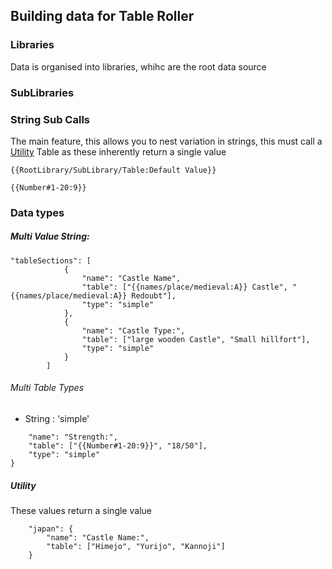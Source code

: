 ## Building data for Table Roller

### Libraries

Data is organised into libraries, whihc are the root data source

### SubLibraries

### String Sub Calls

The main feature, this allows you to nest variation in strings, this must call a [Utility](#utility) Table as these inherently return a single value

`{{RootLibrary/SubLibrary/Table:Default Value}}`

`{{Number#1-20:9}}`

### Data types

##### Multi Value String:

```
"tableSections": [
			{
				"name": "Castle Name",
				"table": ["{{names/place/medieval:A}} Castle", "{{names/place/medieval:A}} Redoubt"],
				"type": "simple"
			},
			{
				"name": "Castle Type:",
				"table": ["large wooden Castle", "Small hillfort"],
				"type": "simple"
			}
		]
```

###### Multi Table Types

- String : 'simple'
```{
    "name": "Strength:",
    "table": ["{{Number#1-20:9}}", "18/50"],
    "type": "simple"
}
```


##### Utility

These values return a single value 

```
	"japan": {
		"name": "Castle Name:",
		"table": ["Himejo", "Yurijo", "Kannoji"]
	}
```
